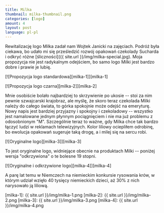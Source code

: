 ```yaml
---
title: Milka
thumbnail: milka-thumbnail.png
categories: [logo]
amount: 4
layout: post
language: pl-pl
---
```


Rewitalizację logo Milka zadał nam Wojtek Janicki na zajęciach. Podróż była ciekawa, bo udało mi się prześledzić rozwój opakowań czekolady Sucharda i odkryć różne [śliczności]({{ site.url }}/img/milka-special.jpg). Moja propozycja nie jest radykalnym odejściem, bo samo logo Milki jest bardzo dobre i prawie je lubię.

[![Propozycja logo standardowa][milka-1]][milka-1]

[![Propozycja logo czarna][milka-2]][milka-2]

Mnie osobiście bolało najbardziej to skrzywienie po ukosie -- stoi za nim pewnie szwajcarski krajobraz, ale myślę, że skoro teraz czekolada Milki należy do całego świata, to górka spokojnie może odejść na emeryturę. Nowy napis jest bardziej przyjazny i spokojny i czekoladowy -- wszystko jest namalowane jednym płynnym pociągnięciem i nie ma już problemu z odosobnionym "M". Szczególnie teraz to ważne, gdy Milka chce tak bardzo łączyć ludzi w reklamach telewizyjnych. Kolor liliowy ociepliłem odrobinę, bo ewolucja opakowań sugeruje taką drogę, a i milej się na sercu robi.

[![Oryginalne logo][milka-3]][milka-3]

To jest oryginalne logo, widniejące obecnie na produktach Milki -- poniżej wersja "odkrzywiona" o te bolesne 19 stopni.

[![Oryginalne i odkrzywione logo][milka-4]][milka-4]

A parę lat temu w Niemczech na niemieckim konkursie rysowania krów, w którym udział wzięło 40 tysięcy niemieckich dzieci, aż 30% z nich narysowało ją liliową.

[milka-1]: {{ site.url }}/img/milka-1.png
[milka-2]: {{ site.url }}/img/milka-2.png
[milka-3]: {{ site.url }}/img/milka-3.png
[milka-4]: {{ site.url }}/img/milka-4.png